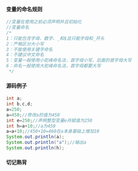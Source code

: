 #### 变量的命名规则

```Java
//变量在使用之前必须声明并且初始化
//变量命名
/*
1：只能包含字母、数字、_和$且只能字母和_开头
2：严格区分大小写
3：不能使用关键字命名
4：不建议中文命名
5：变量一般使用小驼峰命名法，首字母小写，后面的首字母大写
6：命名一般使用大驼峰命名法，首字母都要大写
 */
```

#### 源码例子

```Java
int a;
int b,c,d;
a=250;
a=450;//修改a的值为450
int e=250;//声明整型变量e并赋值为250
int h=a+10;//a为450
a=a+10;//450+10=460在a本身基础上增加10
System.out.println(a);
System.out.println("a");//输出a
System.out.println(h);
```

#### 切记熟背